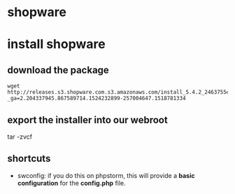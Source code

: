 # shopware


# install shopware

## download the package
```
wget http://releases.s3.shopware.com.s3.amazonaws.com/install_5.4.2_2463755ef7e8f738a6b1089e5d936dc27284a40a.zip?_ga=2.204337945.867589714.1524232899-257004647.1518781334
```
## export the installer into our webroot
tar -zvcf 

## shortcuts
* swconfig: if you do this on phpstorm, this will provide a **basic configuration** for the **config.php** file.

